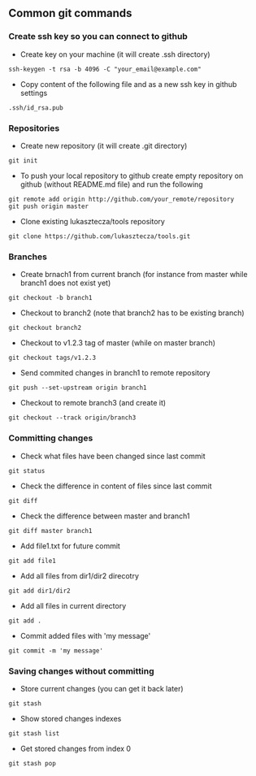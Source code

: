 ## Common git commands

### Create ssh key so you can connect to github
- Create key on your machine (it will create .ssh directory)
```
ssh-keygen -t rsa -b 4096 -C "your_email@example.com"

```

- Copy content of the following file and as a new ssh key in github settings
```
.ssh/id_rsa.pub

```

### Repositories
- Create new repository (it will create .git directory)
```
git init

```

- To push your local repository to github create empty repository on github (without README.md file) and run the following
```
git remote add origin http://github.com/your_remote/repository
git push origin master

```

- Clone existing lukasztecza/tools repository
```
git clone https://github.com/lukasztecza/tools.git

```

### Branches
- Create brnach1 from current branch (for instance from master while branch1 does not exist yet)
```
git checkout -b branch1

```

- Checkout to branch2 (note that branch2 has to be existing branch)
```
git checkout branch2

```

- Checkout to v1.2.3 tag of master (while on master branch)
```
git checkout tags/v1.2.3 

```

- Send commited changes in branch1 to remote repository
```
git push --set-upstream origin branch1

```

- Checkout to remote branch3 (and create it)
```
git checkout --track origin/branch3

```

### Committing changes
- Check what files have been changed since last commit
```
git status

```

- Check the difference in content of files since last commit
```
git diff

```

- Check the difference between master and branch1
```
git diff master branch1

```

- Add file1.txt for future commit
```
git add file1

```

- Add all files from dir1/dir2 direcotry
```
git add dir1/dir2

```

- Add all files in current directory
```
git add .

```

- Commit added files with 'my message'
```
git commit -m 'my message'

```

### Saving changes without committing
- Store current changes (you can get it back later)
```
git stash

```

- Show stored changes indexes
```
git stash list

```

- Get stored changes from index 0
```
git stash pop

```
